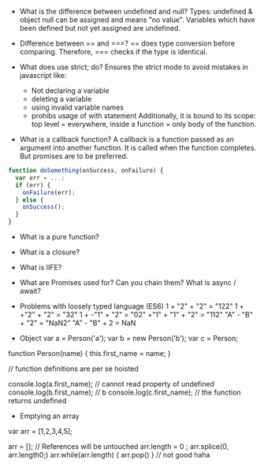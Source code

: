 * What is the difference between undefined and null?
Types: undefined & object
null can be assigned and means "no value".
Variables which have been defined but not yet assigned are undefined.

* Difference between == and ===?
== does type conversion before comparing.
Therefore, === checks if the type is identical.

* What does use strict; do?
Ensures the strict mode to avoid mistakes in javascript like:
  - Not declaring a variable
  - deleting a variable
  - using invalid variable names
  - prohibs usage of with statement
Additionally, it is bound to its scope: top level = everywhere, inside a function = only body of the function.

* What is a callback function?
A callback is a function passed as an argument into another function.
It is called when the function completes.
But promises are to be preferred.

``` javascript 
function doSomething(onSuccess, onFailure) {
  var err = ...;
  if (err) {
    onFailure(err);
  } else {
    onSuccess();
  }
}
```

* What is a pure function?

* What is a closure?

* What is IIFE?

* What are Promises used for? Can you chain them? What is async / await?

* Problems with loosely typed language (ES6)
1 + "2" + "2" = "122"
1 +  +"2" + "2" = "32"
1 +  -"1" + "2" = "02"
+"1" + "1" + "2" = "112"
"A" - "B" + "2" = "NaN2"
"A" - "B" + 2 = NaN

* Object
var a = Person('a');
var b = new Person('b');
var c = Person;

function Person(name) {
  this.first_name = name;
}

// function definitions are per se hoisted

console.log(a.first_name);  // cannot read property of undefined 
console.log(b.first_name);  // b 
console.log(c.first_name);  // the function returns undefined

* Emptying an array

var arr = [1,2,3,4,5];

arr = []; // References will be untouched
arr.length = 0 ;
arr.splice(0, arr.length0;)
arr.while(arr.length) { arr.pop() } // not good haha
